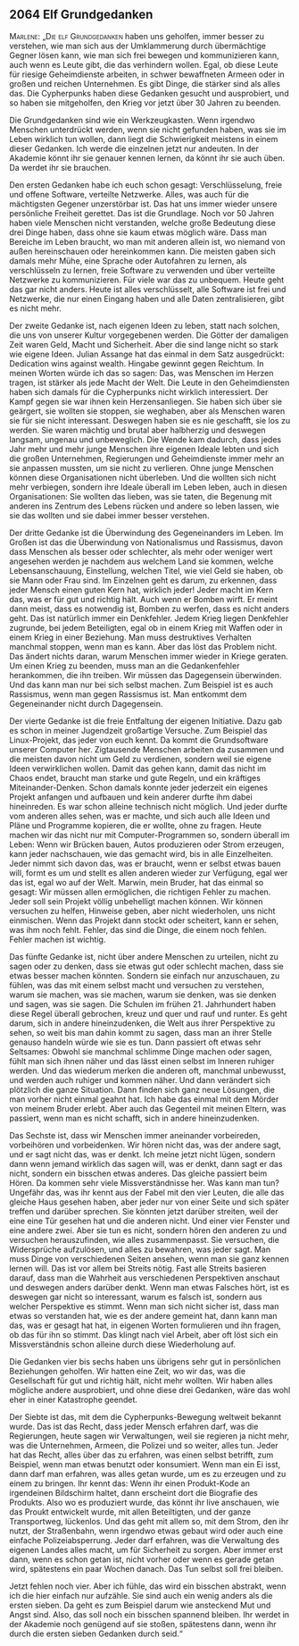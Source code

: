 ## **2064** Elf Grundgedanken

<span style="font-variant:small-caps;">Marlene: „Die elf Grundgedanken</span> haben uns geholfen, immer besser zu verstehen, wie man sich aus der Umklammerung durch übermächtige Gegner lösen kann, wie man sich frei bewegen und kommunizieren kann, auch wenn es Leute gibt, die das verhindern wollen.
Egal, ob diese Leute für riesige Geheimdienste arbeiten, in schwer bewaffneten Armeen oder in großen und reichen Unternehmen.
Es gibt Dinge, die stärker sind als alles das.
Die Cypherpunks haben diese Gedanken gesucht und ausprobiert, und so haben sie mitgeholfen, den Krieg vor jetzt über 30 Jahren zu beenden.

Die Grundgedanken sind wie ein Werkzeugkasten.
Wenn irgendwo Menschen unterdrückt werden, wenn sie nicht gefunden haben, was sie im Leben wirklich tun wollen, dann liegt die Schwierigkeit meistens in einem dieser Gedanken.
Ich werde die einzelnen jetzt nur andeuten.
In der Akademie könnt ihr sie genauer kennen lernen, da könnt ihr sie auch üben.
Da werdet ihr sie brauchen.

Den ersten Gedanken habe ich euch schon gesagt:
Verschlüsselung, freie und offene Software, verteilte Netzwerke.
Alles, was auch für die mächtigsten Gegener unzerstörbar ist.
Das hat uns immer wieder unsere persönliche Freiheit gerettet.
Das ist die Grundlage.
Noch vor 50 Jahren haben viele Menschen nicht verstanden, welche große Bedeutung diese drei Dinge haben, dass ohne sie kaum etwas möglich wäre.
Dass man Bereiche im Leben braucht, wo man mit anderen allein ist, wo niemand von außen hereinschauen oder hereinkommen kann.
Die meisten gaben sich damals mehr Mühe, eine Sprache oder Autofahren zu lernen, als verschlüsseln zu lernen, freie Software zu verwenden und über verteilte Netzwerke zu kommunizieren.
Für viele war das zu unbequem.
Heute geht das gar nicht anders.
Heute ist alles verschlüsselt, alle Software ist frei und Netzwerke, die nur einen Eingang haben und alle Daten zentralisieren, gibt es nicht mehr.

Der zweite Gedanke ist, nach eigenen Ideen zu leben, statt nach solchen, die uns von unserer Kultur vorgegebenen werden.
Die Götter der damaligen Zeit waren Geld, Macht und Sicherheit.
Aber die sind lange nicht so stark wie eigene Ideen.
Julian Assange hat das einmal in dem Satz ausgedrückt:
Dedication wins against wealth.
Hingabe gewinnt gegen Reichtum.
In meinen Worten würde ich das so sagen:
Das, was Menschen im Herzen tragen, ist stärker als jede Macht der Welt.
Die Leute in den Geheimdiensten haben sich damals für die Cypherpunks nicht wirklich interessiert.
Der Kampf gegen sie war ihnen kein Herzensanliegen.
Sie haben sich über sie geärgert, sie wollten sie stoppen, sie weghaben, aber als Menschen waren sie für sie nicht interessant.
Deswegen haben sie es nie geschafft, sie los zu werden.
Sie waren mächtig und brutal aber halbherzig und deswegen langsam, ungenau und unbeweglich.
Die Wende kam dadurch, dass jedes Jahr mehr und mehr junge Menschen ihre eigenen Ideale lebten und sich die großen Unternehmen, Regierungen und Geheimdienste immer mehr an sie anpassen mussten, um sie nicht zu verlieren.
Ohne junge Menschen können diese Organisationen nicht überleben.
Und die wollten sich nicht mehr verbiegen, sondern ihre Ideale überall im Leben leben, auch in diesen Organisationen:
Sie wollten das lieben, was sie taten, die Begenung mit anderen ins Zentrum des Lebens rücken und andere so leben lassen, wie sie das wollten und sie dabei immer besser verstehen.

Der dritte Gedanke ist die Überwindung des Gegeneinanders im Leben.
Im Großen ist das die Überwindung von Nationalismus und Rassismus, davon dass Menschen als besser oder schlechter, als mehr oder weniger wert angesehen werden je nachdem aus welchem Land sie kommen, welche Lebensanschauung, Einstellung, welchen Titel, wie viel Geld sie haben, ob sie Mann oder Frau sind.
Im Einzelnen geht es darum, zu erkennen, dass jeder Mensch einen guten Kern hat, wirklich jeder!
Jeder macht im Kern das, was er für gut und richtig hält.
Auch wenn er Bomben wirft.
Er meint dann meist, dass es notwendig ist, Bomben zu werfen, dass es nicht anders geht.
Das ist natürlich immer ein Denkfehler.
Jedem Krieg liegen Denkfehler zugrunde, bei jedem Beteiligten, egal ob in einem Krieg mit Waffen oder in einem Krieg in einer Beziehung.
Man muss destruktives Verhalten manchmal stoppen, wenn man es kann.
Aber das löst das Problem nicht.
Das ändert nichts daran, warum Menschen immer wieder in Kriege geraten.
Um einen Krieg zu beenden, muss man an die Gedankenfehler herankommen, die ihn treiben.
Wir müssen das Dagegensein überwinden.
Und das kann man nur bei sich selbst machen.
Zum Beispiel ist es auch Rassismus, wenn man gegen Rassismus ist.
Man entkommt dem Gegeneinander nicht durch Dagegensein.

Der vierte Gedanke ist die freie Entfaltung der eigenen Initiative.
Dazu gab es schon in meiner Jugendzeit großartige Versuche.
Zum Beispiel das Linux-Projekt, das jeder von euch kennt.
Da kommt die Grundsoftware unserer Computer her.
Zigtausende Menschen arbeiten da zusammen und die meisten davon nicht um Geld zu verdienen, sondern weil sie eigene Ideen verwirklichen wollen.
Damit das gehen kann, damit das nicht im Chaos endet, braucht man starke und gute Regeln, und ein kräftiges Miteinander-Denken.
Schon damals konnte jeder jederzeit ein eigenes Projekt anfangen und aufbauen und kein anderer durfte ihm dabei hineinreden.
Es war schon alleine technisch nicht möglich.
Und jeder durfte vom anderen alles sehen, was er machte, und sich auch alle Ideen und Pläne und Programme kopieren, die er wollte, ohne zu fragen.
Heute machen wir das nicht nur mit Computer-Programmen so, sondern überall im Leben:
Wenn wir Brücken bauen, Autos produzieren oder Strom erzeugen, kann jeder nachschauen, wie das gemacht wird, bis in alle Einzelheiten.
Jeder nimmt sich davon das, was er braucht, wenn er selbst etwas bauen will, formt es um und stellt es allen anderen wieder zur Verfügung, egal wer das ist, egal wo auf der Welt.
Marwin, mein Bruder, hat das einmal so gesagt:
Wir müssen allen ermöglichen, die richtigen Fehler zu machen.
Jeder soll sein Projekt völlig unbehelligt machen können.
Wir können versuchen zu helfen, Hinweise geben, aber nicht wiederholen, uns nicht einmischen.
Wenn das Projekt dann stockt oder scheitert, kann er sehen, was ihm noch fehlt.
Fehler, das sind die Dinge, die einem noch fehlen.
Fehler machen ist wichtig.

Das fünfte Gedanke ist, nicht über andere Menschen zu urteilen, nicht zu sagen oder zu denken, dass sie etwas gut oder schlecht machen, dass sie etwas besser machen könnten.
Sondern sie einfach nur anzuschauen, zu fühlen, was das mit einem selbst macht und versuchen zu verstehen, warum sie machen, was sie machen, warum sie denken, was sie denken und sagen, was sie sagen.
Die Schulen im frühen 21. Jahrhundert haben diese Regel überall gebrochen, kreuz und quer und rauf und runter.
Es geht darum, sich in andere hineinzudenken, die Welt aus ihrer Perspektive zu sehen, so weit bis man dahin kommt zu sagen, dass man an ihrer Stelle genauso handeln würde wie sie es tun.
Dann passiert oft etwas sehr Seltsames:
Obwohl sie manchmal schlimme Dinge machen oder sagen, fühlt man sich ihnen näher und das lässt einen selbst im Inneren ruhiger werden.
Und das wiederum merken die anderen oft, manchmal unbewusst, und werden auch ruhiger und kommen näher.
Und dann verändert sich plötzlich die ganze Situation.
Dann finden sich ganz neue Lösungen, die man vorher nicht einmal geahnt hat.
Ich habe das einmal mit dem Mörder von meinem Bruder erlebt.
Aber auch das Gegenteil mit meinen Eltern, was passiert, wenn man es nicht schafft, sich in andere hineinzudenken.

Das Sechste ist, dass wir Menschen immer aneinander vorbeireden, vorbeihören und vorbeidenken.
Wir hören nicht das, was der andere sagt, und er sagt nicht das, was er denkt.
Ich meine jetzt nicht lügen, sondern dann wenn jemand wirklich das sagen will, was er denkt, dann sagt er das nicht, sondern ein bisschen etwas anderes.
Das gleiche passiert beim Hören.
Da kommen sehr viele Missverständnisse her.
Was kann man tun?
Ungefähr das, was ihr kennt aus der Fabel mit den vier Leuten, die alle das gleiche Haus gesehen haben, aber jeder nur von einer Seite und sich später treffen und darüber sprechen.
Sie könnten jetzt darüber streiten, weil der eine eine Tür gesehen hat und die anderen nicht.
Und einer vier Fenster und eine andere zwei.
Aber sie tun es nicht, sondern hören den anderen zu und versuchen herauszufinden, wie alles zusammenpasst.
Sie versuchen, die Widersprüche aufzulösen, und alles zu bewahren, was jeder sagt.
Man muss Dinge von verschiedenen Seiten ansehen, wenn man sie ganz kennen lernen will.
Das ist vor allem bei Streits nötig.
Fast alle Streits basieren darauf, dass man die Wahrheit aus verschiedenen Perspektiven anschaut und deswegen anders darüber denkt.
Wenn man etwas Falsches hört, ist es deswegen gar nicht so interessant, warum es falsch ist, sondern aus welcher Perspektive es stimmt.
Wenn man sich nicht sicher ist, dass man etwas so verstanden hat, wie es der andere gemeint hat, dann kann man das, was er gesagt hat hat, in eigenen Worten formulieren und ihn fragen, ob das für ihn so stimmt.
Das klingt nach viel Arbeit, aber oft löst sich ein Missverständnis schon alleine durch diese Wiederholung auf.

Die Gedanken vier bis sechs haben uns übrigens sehr gut in persönlichen Beziehungen geholfen.
Wir hatten eine Zeit, wo wir das, was die Gesellschaft für gut und richtig hält, nicht mehr wollten.
Wir haben alles mögliche andere ausprobiert, und ohne diese drei Gedanken, wäre das wohl eher in einer Katastrophe geendet.

Der Siebte ist das, mit dem die Cypherpunks-Bewegung weltweit bekannt wurde.
Das ist das Recht, dass jeder Mensch erfahren darf, was die Regierungen, heute sagen wir Verwaltungen, weil sie regieren ja nicht mehr, was die Unternehmen, Armeen, die Polizei und so weiter, alles tun.
Jeder hat das Recht, alles über das zu erfahren, was einen selbst betrifft, zum Beispiel, wenn man etwas benutzt oder konsumiert.
Wenn man ein Ei isst, dann darf man erfahren, was alles getan wurde, um es zu erzeugen und zu einem zu bringen.
Ihr kennt das:
Wenn ihr einen Produkt-Kode an irgendeinen Bildschirm haltet, dann erscheint dort die Biografie des Produkts.
Also wo es produziert wurde, das könnt ihr live anschauen, wie das Proukt entwickelt wurde, mit allen Beteiltigten, und der ganze Transportweg, lückenlos.
Und das geht mit allem so, mit dem Strom, den ihr nutzt, der Straßenbahn, wenn irgendwo etwas gebaut wird oder auch eine einfache Polizeiabsperrung.
Jeder darf erfahren, was die Verwaltung des eigenen Landes alles macht, um für Sicherheit zu sorgen.
Aber immer erst dann, wenn es schon getan ist, nicht vorher oder wenn es gerade getan wird, spätestens ein paar Wochen danach.
Das Tun selbst soll frei bleiben.

Jetzt fehlen noch vier.
Aber ich fühle, das wird ein bisschen abstrakt, wenn ich die hier einfach nur aufzähle.
Sie sind auch ein wenig anders als die ersten sieben.
Da geht es zum Beispiel darum wie ansteckend Mut und Angst sind.
Also, das soll noch ein bisschen spannend bleiben.
Ihr werdet in der Akademie noch genügend auf sie stoßen, spätestens dann, wenn ihr durch die ersten sieben Gedanken durch seid.“
